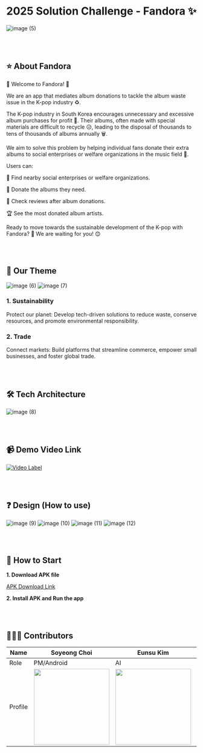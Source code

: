 # 2025 Solution Challenge - Fandora :sparkles:
![image (5)](https://github.com/user-attachments/assets/70a655be-f30a-44df-8c0c-1e2bc583690a)

<br><br>
## ⭐ About Fandora
🎉 Welcome to Fandora! 🎉

We are an app that mediates album donations to tackle the album waste issue in the K-pop industry ♻️.

The K-pop industry in South Korea encourages unnecessary and excessive album purchases for profit 💸. Their albums, often made with special materials are difficult to recycle 😥, leading to the disposal of thousands to tens of thousands of albums annually 🗑️.

We aim to solve this problem by helping individual fans donate their extra albums to social enterprises or welfare organizations in the music field 🤝.

Users can:

📍 Find nearby social enterprises or welfare organizations.

🎁 Donate the albums they need.

💌 Check reviews after album donations.

🏆 See the most donated album artists.

Ready to move towards the sustainable development of the K-pop with Fandora? 🌱 We are waiting for you! 😊

<br><br>
## 🚀 Our Theme
![image (6)](https://github.com/user-attachments/assets/5e6d0758-51a7-44f3-9678-aaf0e2ab0642) ![image (7)](https://github.com/user-attachments/assets/92788a29-829c-4439-8a92-7d7004314509)
### 1. Sustainability

Protect our planet: Develop tech-driven solutions to reduce waste, conserve resources, and promote environmental responsibility.
### 2. Trade

Connect markets: Build platforms that streamline commerce, empower small businesses, and foster global trade.

<br><br>
## 🛠 Tech Architecture
![image (8)](https://github.com/user-attachments/assets/fe4ecefc-300d-44a5-860c-f72e7cb68e19)


<br><br>
## **📹** Demo Video Link
[![Video Label](https://github.com/user-attachments/assets/db1628d4-6fa8-424b-80dd-efc1ef728077)](https://www.youtube.com/watch?v=R-lBbdDYSG8)

<br><br>
## **❓** Design (How to use)
![image (9)](https://github.com/user-attachments/assets/b48da7ec-f483-4111-9b77-59bd830192f3)
![image (10)](https://github.com/user-attachments/assets/d2185039-35ae-4dda-b1b8-5ff3f80209a0)
![image (11)](https://github.com/user-attachments/assets/1a86a512-c11d-4229-929d-c4c480553d75)
![image (12)](https://github.com/user-attachments/assets/248a6534-ef4a-49e3-a0fd-526fa13a6d9e)



<br><br>
## **📲** How to Start

**1. Download APK file**

[APK Download Link](https://drive.google.com/file/d/1bWzHq8kiFcb_roBIhCFrJxGswiNB9iGQ/view?usp=sharing)

**2. Install APK and Run the app**


<br><br>
## 👩🏻‍💻 Contributors

|Name|Soyeong Choi|Eunsu Kim|Jimin Lim|Dawon Kim|
|------|---|---|---|---|
|Role|PM/Android|AI|Server|UX/UI|
|Profile|<img width="200" src="https://github.com/user-attachments/assets/9f602917-ac71-4221-b5fb-45d00c3d27ee"/>|<img width="200" src="https://avatars.githubusercontent.com/u/127167993?v=4"/>|<img width="200" src="https://github.com/user-attachments/assets/a6715840-1bdf-46aa-8f74-d83a7633058a"/>|<img width="200" src="https://github.com/user-attachments/assets/10f13f5a-eaf4-4e03-8ece-7e85259541c2"/>|
